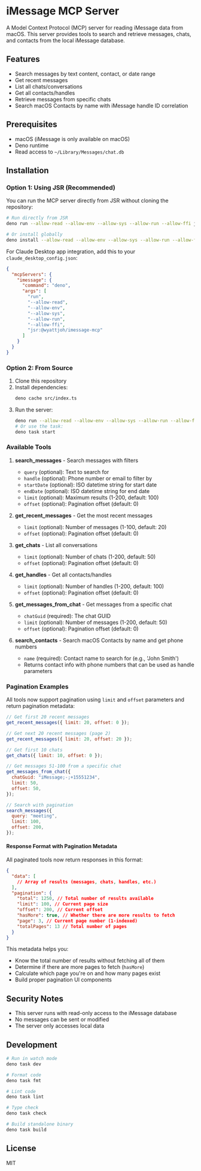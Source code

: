 # iMessage MCP Server

A Model Context Protocol (MCP) server for reading iMessage data from macOS. This server provides tools to search and retrieve messages, chats, and contacts from the local iMessage database.

## Features

- Search messages by text content, contact, or date range
- Get recent messages
- List all chats/conversations
- Get all contacts/handles
- Retrieve messages from specific chats
- Search macOS Contacts by name with iMessage handle ID correlation

## Prerequisites

- macOS (iMessage is only available on macOS)
- Deno runtime
- Read access to `~/Library/Messages/chat.db`

## Installation

### Option 1: Using JSR (Recommended)

You can run the MCP server directly from JSR without cloning the repository:

```bash
# Run directly from JSR
deno run --allow-read --allow-env --allow-sys --allow-run --allow-ffi jsr:@wyattjoh/imessage-mcp

# Or install globally
deno install --allow-read --allow-env --allow-sys --allow-run --allow-ffi -n imessage-mcp jsr:@wyattjoh/imessage-mcp
```

For Claude Desktop app integration, add this to your `claude_desktop_config.json`:

```json
{
  "mcpServers": {
    "imessage": {
      "command": "deno",
      "args": [
        "run",
        "--allow-read",
        "--allow-env",
        "--allow-sys",
        "--allow-run",
        "--allow-ffi",
        "jsr:@wyattjoh/imessage-mcp"
      ]
    }
  }
}
```

### Option 2: From Source

1. Clone this repository
2. Install dependencies:
   ```bash
   deno cache src/index.ts
   ```
3. Run the server:
   ```bash
   deno run --allow-read --allow-env --allow-sys --allow-run --allow-ffi src/index.ts
   # Or use the task:
   deno task start
   ```

### Available Tools

1. **search_messages** - Search messages with filters
   - `query` (optional): Text to search for
   - `handle` (optional): Phone number or email to filter by
   - `startDate` (optional): ISO datetime string for start date
   - `endDate` (optional): ISO datetime string for end date
   - `limit` (optional): Maximum results (1-200, default: 100)
   - `offset` (optional): Pagination offset (default: 0)

2. **get_recent_messages** - Get the most recent messages
   - `limit` (optional): Number of messages (1-100, default: 20)
   - `offset` (optional): Pagination offset (default: 0)

3. **get_chats** - List all conversations
   - `limit` (optional): Number of chats (1-200, default: 50)
   - `offset` (optional): Pagination offset (default: 0)

4. **get_handles** - Get all contacts/handles
   - `limit` (optional): Number of handles (1-200, default: 100)
   - `offset` (optional): Pagination offset (default: 0)

5. **get_messages_from_chat** - Get messages from a specific chat
   - `chatGuid` (required): The chat GUID
   - `limit` (optional): Number of messages (1-200, default: 50)
   - `offset` (optional): Pagination offset (default: 0)

6. **search_contacts** - Search macOS Contacts by name and get phone numbers
   - `name` (required): Contact name to search for (e.g., 'John Smith')
   - Returns contact info with phone numbers that can be used as handle parameters

### Pagination Examples

All tools now support pagination using `limit` and `offset` parameters and return pagination metadata:

```javascript
// Get first 20 recent messages
get_recent_messages({ limit: 20, offset: 0 });

// Get next 20 recent messages (page 2)
get_recent_messages({ limit: 20, offset: 20 });

// Get first 10 chats
get_chats({ limit: 10, offset: 0 });

// Get messages 51-100 from a specific chat
get_messages_from_chat({
  chatGuid: "iMessage;-;+15551234",
  limit: 50,
  offset: 50,
});

// Search with pagination
search_messages({
  query: "meeting",
  limit: 100,
  offset: 200,
});
```

#### Response Format with Pagination Metadata

All paginated tools now return responses in this format:

```json
{
  "data": [
    // Array of results (messages, chats, handles, etc.)
  ],
  "pagination": {
    "total": 1250, // Total number of results available
    "limit": 100, // Current page size
    "offset": 200, // Current offset
    "hasMore": true, // Whether there are more results to fetch
    "page": 3, // Current page number (1-indexed)
    "totalPages": 13 // Total number of pages
  }
}
```

This metadata helps you:

- Know the total number of results without fetching all of them
- Determine if there are more pages to fetch (`hasMore`)
- Calculate which page you're on and how many pages exist
- Build proper pagination UI components

## Security Notes

- This server runs with read-only access to the iMessage database
- No messages can be sent or modified
- The server only accesses local data

## Development

```bash
# Run in watch mode
deno task dev

# Format code
deno task fmt

# Lint code
deno task lint

# Type check
deno task check

# Build standalone binary
deno task build
```

## License

MIT
